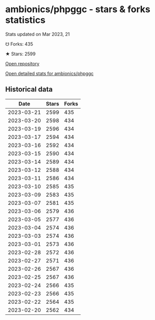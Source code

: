 # ambionics/phpggc - stars & forks statistics

Stats updated on Mar 2023, 21

☋ Forks: 435

★ Stars: 2599

[Open repository](https://github.com/ambionics/phpggc)

[Open detailed stats for ambionics/phpggc](https://reviewgithub.com/rep/ambionics/phpggc)

## Historical data
| Date | Stars | Forks |
|------|-------|-------|
| 2023-03-21 | 2599 | 435 | 
| 2023-03-20 | 2598 | 434 | 
| 2023-03-19 | 2596 | 434 | 
| 2023-03-17 | 2594 | 434 | 
| 2023-03-16 | 2592 | 434 | 
| 2023-03-15 | 2590 | 434 | 
| 2023-03-14 | 2589 | 434 | 
| 2023-03-12 | 2588 | 434 | 
| 2023-03-11 | 2586 | 434 | 
| 2023-03-10 | 2585 | 435 | 
| 2023-03-09 | 2583 | 435 | 
| 2023-03-07 | 2581 | 435 | 
| 2023-03-06 | 2579 | 436 | 
| 2023-03-05 | 2577 | 436 | 
| 2023-03-04 | 2574 | 436 | 
| 2023-03-03 | 2574 | 436 | 
| 2023-03-01 | 2573 | 436 | 
| 2023-02-28 | 2572 | 436 | 
| 2023-02-27 | 2571 | 436 | 
| 2023-02-26 | 2567 | 436 | 
| 2023-02-25 | 2567 | 436 | 
| 2023-02-24 | 2566 | 435 | 
| 2023-02-23 | 2566 | 435 | 
| 2023-02-22 | 2564 | 435 | 
| 2023-02-20 | 2562 | 434 | 

